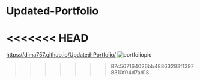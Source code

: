 # Updated-Portfolio
<<<<<<< HEAD
=======
https://dima757.github.io/Updated-Portfolio/
![portfoliopic](https://user-images.githubusercontent.com/41123232/56460471-ddc5ff00-6368-11e9-9091-d5e187fd1d03.jpg)
>>>>>>> 87c567164026bb48863293f13978310f04d7ad18
